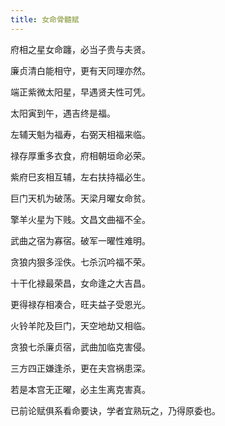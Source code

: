 ```yaml
---
title: 女命骨髓赋
---
```


府相之星女命躔，必当子贵与夫贤。

廉贞清白能相守，更有天同理亦然。

端正紫微太阳星，早遇贤夫性可凭。

太阳寅到午，遇吉终是福。

左辅天魁为福寿，右弼天相福来临。

禄存厚重多衣食，府相朝垣命必荣。

紫府巳亥相互辅，左右扶持福必生。

巨门天机为破荡。天梁月曜女命贫。

擎羊火星为下贱。文昌文曲福不全。

武曲之宿为寡宿。破军一曜性难明。

贪狼内狠多淫佚。七杀沉吟福不荣。

十干化禄最荣昌，女命逢之大吉昌。

更得禄存相凑合，旺夫益子受恩光。

火铃羊陀及巨门，天空地劫又相临。

贪狼七杀廉贞宿，武曲加临克害侵。

三方四正嫌逢杀，更在夫宫祸患深。

若是本宫无正曜，必主生离克害真。

已前论赋俱系看命要诀，学者宜熟玩之，乃得原委也。
